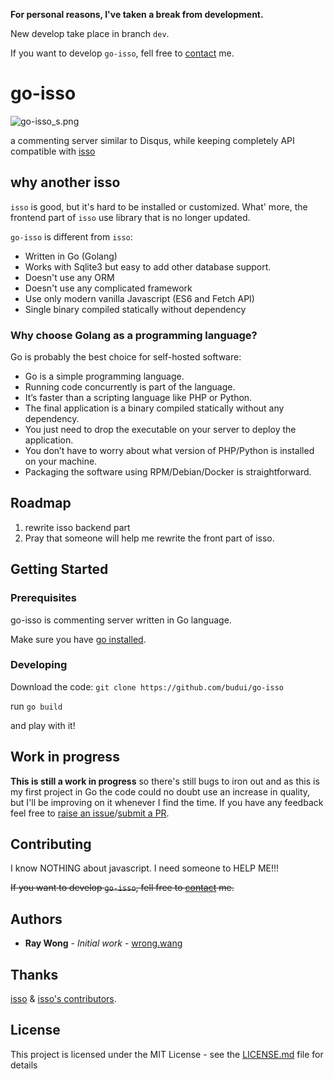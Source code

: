 **For personal reasons, I've taken a break from development.**

New develop take place in branch `dev`.

If you want to develop `go-isso`, fell free to [contact](https://wrong.wang/about/) me.

# go-isso

![go-isso_s.png](https://i.loli.net/2018/10/16/5bc556ea1ae9a.png)

a commenting server similar to Disqus, while keeping completely API compatible with [isso](https://posativ.org/isso/)


## why another isso

`isso` is good, but it's hard to be installed or customized.
What' more, the frontend part of `isso` use library that is no longer updated.

`go-isso` is different from `isso`:

* Written in Go (Golang)
* Works with Sqlite3 but easy to add other database support.
* Doesn't use any ORM
* Doesn't use any complicated framework
* Use only modern vanilla Javascript (ES6 and Fetch API)
* Single binary compiled statically without dependency

### Why choose Golang as a programming language?

Go is probably the best choice for self-hosted software:

* Go is a simple programming language.
* Running code concurrently is part of the language.
* It’s faster than a scripting language like PHP or Python.
* The final application is a binary compiled statically without any dependency.
* You just need to drop the executable on your server to deploy the application.
* You don’t have to worry about what version of PHP/Python is installed on your machine.
* Packaging the software using RPM/Debian/Docker is straightforward.

## Roadmap

1. rewrite isso backend part
2. Pray that someone will help me rewrite the front part of isso.

## Getting Started

### Prerequisites

go-isso is commenting server written in Go language.

Make sure you have [go installed](https://golang.org/doc/install).

### Developing

Download the code: `git clone https://github.com/budui/go-isso`

run `go build`

and play with it!

## Work in progress

**This is still a work in progress** so there's still bugs to iron out and as this
is my first project in Go the code could no doubt use an increase in quality,
but I'll be improving on it whenever I find the time. If you have any feedback
feel free to [raise an issue](https://github.com/budui/go-isso/issues)/[submit a PR](https://github.com/budui/go-isso/pulls).


## Contributing

I know NOTHING about javascript. I need someone to HELP ME!!!

~~If you want to develop `go-isso`, fell free to [contact](https://wrong.wang/about/) me.~~

## Authors

* **Ray Wong** - *Initial work* - [wrong.wang](https://wrong.wang/about/)

## Thanks

[isso](https://posativ.org/isso/) & [isso's contributors](https://github.com/posativ/isso/graphs/contributors).

## License

This project is licensed under the MIT License - see the [LICENSE.md](LICENSE.md) file for details
